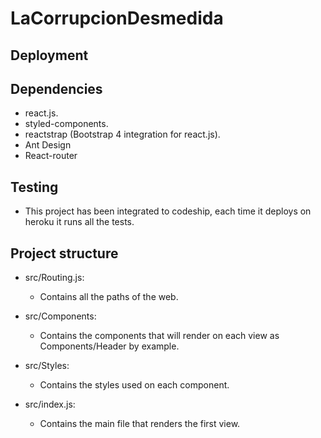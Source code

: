 # LaCorrupcionDesmedida

## Deployment

## Dependencies

- react.js.
- styled-components.
- reactstrap (Bootstrap 4 integration for react.js).
- Ant Design
- React-router

## Testing

- This project has been integrated to codeship, each time it deploys on heroku it runs all the tests.

## Project structure

- src/Routing.js:

  - Contains all the paths of the web.

- src/Components:

  - Contains the components that will render on each view as Components/Header by example.

- src/Styles:

  - Contains the styles used on each component.

- src/index.js:
  - Contains the main file that renders the first view.
